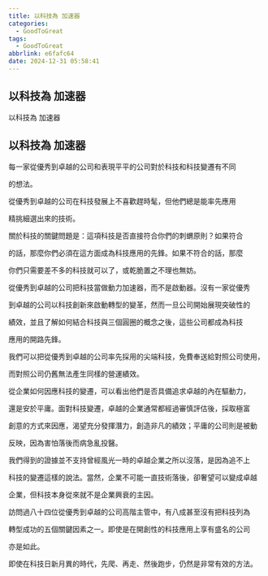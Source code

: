```yaml
---
title: 以科技為 加速器
categories:
  - GoodToGreat
tags:
  - GoodToGreat
abbrlink: e6fafc64
date: 2024-12-31 05:58:41
---
```

以科技為 加速器
-----------------------------------------------------------------------------------------------
<!--more-->
以科技為 加速器

以科技為 加速器
-----------------------------------------------------------------------------------------------
每一家從優秀到卓越的公司和表現平平的公司對於科技和科技變遷有不同

的想法。

從優秀到卓越的公司在科技發展上不喜歡趕時髦，但他們總是能率先應用

精挑細選出來的技術。

關於科技的關鍵問題是：這項科技是否直接符合你們的刺蝟原則？如果符合

的話，那麼你們必須在這方面成為科技應用的先鋒。如果不符合的話，那麼

你們只需要差不多的科技就可以了，或乾脆置之不理也無妨。

從優秀到卓越的公司把科技當做動力加速器，而不是啟動器。沒有一家從優秀

到卓越的公司以科技創新來啟動轉型的變革，然而一旦公司開始展現突破性的

績效，並且了解如何結合科技與三個圓圈的概念之後，這些公司都成為科技

應用的開路先鋒。

我們可以把從優秀到卓越的公司率先採用的尖端科技，免費奉送給對照公司使用，

而對照公司仍舊無法產生同樣的營運績效。

從企業如何因應科技的變遷，可以看出他們是否具備追求卓越的內在驅動力，

還是安於平庸。面對科技變遷，卓越的企業通常都經過審慎評估後，採取極富

創意的方式來因應，渴望充分發揮潛力，創造非凡的績效；平庸的公司則是被動

反映，因為害怕落後而病急亂投醫。

我們得到的證據並不支持曾經風光一時的卓越企業之所以沒落，是因為追不上

科技的變遷這樣的說法。當然，企業不可能一直技術落後，卻奢望可以變成卓越

企業，但科技本身從來就不是企業興衰的主因。

訪問過八十四位從優秀到卓越的公司高階主管中，有八成甚至沒有把科技列為

轉型成功的五個關鍵因素之一。即使是在開創性的科技應用上享有盛名的公司

亦是如此。

即使在科技日新月異的時代，先爬、再走、然後跑步，仍然是非常有效的方法。